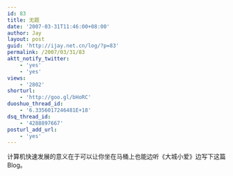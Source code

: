 ```yaml
---
id: 83
title: 无题
date: '2007-03-31T11:46:00+08:00'
author: Jay
layout: post
guid: 'http://ijay.net.cn/log/?p=83'
permalink: /2007/03/31/83
aktt_notify_twitter:
    - 'yes'
    - 'yes'
views:
    - '2802'
shorturl:
    - 'http://goo.gl/bHoRC'
duoshuo_thread_id:
    - '6.3356017246481E+18'
dsq_thread_id:
    - '4288897667'
posturl_add_url:
    - 'yes'
---
```


<div>计算机快速发展的意义在于可以让你坐在马桶上也能边听《大城小爱》边写下这篇Blog。</div>